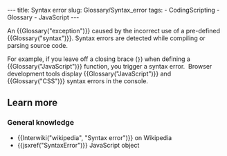 --- title: Syntax error slug: Glossary/Syntax_error tags: - CodingScripting - Glossary - JavaScript ---

An {{Glossary("exception")}} caused by the incorrect use of a pre-defined {{Glossary("syntax")}}. Syntax errors are detected while compiling or parsing source code.

For example, if you leave off a closing brace (`}`) when defining a {{Glossary("JavaScript")}} function, you trigger a syntax error.  Browser development tools display {{Glossary("JavaScript")}} and {{Glossary("CSS")}} syntax errors in the console.

## Learn more

### General knowledge

- {{Interwiki("wikipedia", "Syntax error")}} on Wikipedia
- {{jsxref("SyntaxError")}} JavaScript object
